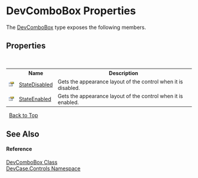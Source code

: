 # DevComboBox Properties
 

The <a href="T_DevCase_Controls_DevComboBox">DevComboBox</a> type exposes the following members.


## Properties
&nbsp;<table><tr><th></th><th>Name</th><th>Description</th></tr><tr><td>![Public property](media/pubproperty.gif "Public property")</td><td><a href="P_DevCase_Controls_DevComboBox_StateDisabled">StateDisabled</a></td><td>
Gets the appearance layout of the control when it is disabled.</td></tr><tr><td>![Public property](media/pubproperty.gif "Public property")</td><td><a href="P_DevCase_Controls_DevComboBox_StateEnabled">StateEnabled</a></td><td>
Gets the appearance layout of the control when it is enabled.</td></tr></table>&nbsp;
<a href="#devcombobox-properties">Back to Top</a>

## See Also


#### Reference
<a href="T_DevCase_Controls_DevComboBox">DevComboBox Class</a><br /><a href="N_DevCase_Controls">DevCase.Controls Namespace</a><br />